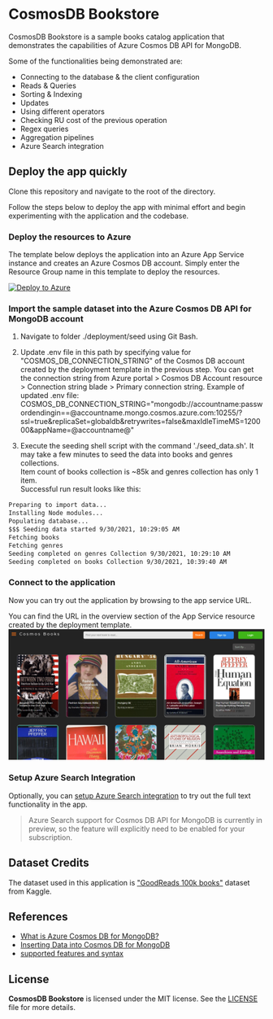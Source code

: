 # CosmosDB Bookstore

CosmosDB Bookstore is a sample books catalog application that demonstrates the capabilities of Azure Cosmos DB API for MongoDB.

Some of the functionalities being demonstrated are:

- Connecting to the database & the client configuration
- Reads & Queries
- Sorting & Indexing
- Updates
- Using different operators
- Checking RU cost of the previous operation
- Regex queries
- Aggregation pipelines
- Azure Search integration

## Deploy the app quickly

Clone this repository and navigate to the root of the directory.

Follow the steps below to deploy the app with minimal effort and begin experimenting with the application and the codebase.

### Deploy the resources to Azure

The template below deploys the application into an Azure App Service instance and creates an Azure Cosmos DB account.
Simply enter the Resource Group name in this template to deploy the resources.

[![Deploy to Azure](https://aka.ms/deploytoazurebutton)](https://portal.azure.com/#create/Microsoft.Template/uri/https%3A%2F%2Fraw.githubusercontent.com%2Fabhinavtrips%2FCosmosBookstore%2Fmaster%2Fdeployment%2Fazuredeploy.json)

### Import the sample dataset into the Azure Cosmos DB API for MongoDB account

1. Navigate to folder ./deployment/seed using Git Bash.

2. Update .env file in this path by specifying value for "COSMOS_DB_CONNECTION_STRING" of the Cosmos DB account created by the deployment template in the previous step.
   You can get the connection string from Azure portal > Cosmos DB Account resource > Connection string blade > Primary connection string.
   Example of updated .env file:
   COSMOS_DB_CONNECTION_STRING="mongodb://accountname:passwordendingin==@accountname.mongo.cosmos.azure.com:10255/?ssl=true&replicaSet=globaldb&retrywrites=false&maxIdleTimeMS=120000&appName=@accountname@"

3. Execute the seeding shell script with the command './seed_data.sh'. It may take a few minutes to seed the data into books and genres collections.\
   Item count of books collection is ~85k and genres collection has only 1 item. \
   Successful run result looks like this:

```
Preparing to import data...
Installing Node modules...
Populating database...
$$$ Seeding data started 9/30/2021, 10:29:05 AM
Fetching books
Fetching genres
Seeding completed on genres Collection 9/30/2021, 10:29:10 AM
Seeding completed on books Collection 9/30/2021, 10:39:40 AM
```

### Connect to the application

Now you can try out the application by browsing to the app service URL.

You can find the URL in the overview section of the App Service resource created by the deployment template.
![Cosmos Bookstore Main page](deployment/docs/images/cosmosbookstoremainpage.png)

### Setup Azure Search Integration

Optionally, you can [setup Azure Search integration](deployment/docs/azuresearchsetup.md) to try out the full text functionality in the app.

> Azure Search support for Cosmos DB API for MongoDB is currently in preview, so the feature will explicitly need to be enabled for your subscription.

## Dataset Credits

The dataset used in this application is ["GoodReads 100k books"](https://www.kaggle.com/mdhamani/goodreads-books-100k) dataset from Kaggle.

## References

- [What is Azure Cosmos DB for MongoDB?](https://learn.microsoft.com/en-us/azure/cosmos-db/mongodb/introduction)
- [Inserting Data into Cosmos DB for MongoDB](https://learn.microsoft.com/en-us/azure/cosmos-db/mongodb/tutorial-insert)
- [supported features and syntax](https://learn.microsoft.com/en-us/azure/cosmos-db/mongodb/feature-support-42)

## License

**CosmosDB Bookstore** is licensed under the MIT license. See the [LICENSE](./LICENSE.txt) file for more details.
